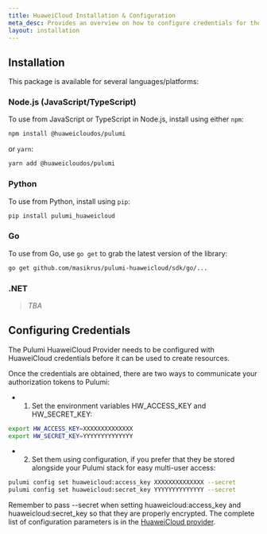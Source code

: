 ```yaml
---
title: HuaweiCloud Installation & Configuration
meta_desc: Provides an overview on how to configure credentials for the Pulumi HuaweiCloud Provider.
layout: installation
---
```


## Installation

This package is available for several languages/platforms:

### Node.js (JavaScript/TypeScript)

To use from JavaScript or TypeScript in Node.js, install using either `npm`:

```bash
npm install @huaweicloudos/pulumi
```

or `yarn`:

```bash
yarn add @huaweicloudos/pulumi
```

### Python

To use from Python, install using `pip`:

```bash
pip install pulumi_huaweicloud
```

### Go

To use from Go, use `go get` to grab the latest version of the library:

```bash
go get github.com/masikrus/pulumi-huaweicloud/sdk/go/...
```

### .NET

> *TBA*

## Configuring Credentials

The Pulumi HuaweiCloud Provider needs to be configured with HuaweiCloud credentials before it can be used to create resources.

Once the credentials are obtained, there are two ways to communicate your authorization tokens to Pulumi:

+ 1. Set the environment variables HW_ACCESS_KEY and HW_SECRET_KEY:

```bash
export HW_ACCESS_KEY=XXXXXXXXXXXXXX
export HW_SECRET_KEY=YYYYYYYYYYYYYY
```

+ 2. Set them using configuration, if you prefer that they be stored alongside your Pulumi stack for easy multi-user access:

```bash
pulumi config set huaweicloud:access_key XXXXXXXXXXXXXX --secret
pulumi config set huaweicloud:secret_key YYYYYYYYYYYYYY --secret
```

Remember to pass --secret when setting huaweicloud:access_key and huaweicloud:secret_key so that they are properly encrypted.
The complete list of configuration parameters is in the
[HuaweiCloud provider](https://github.com/masikrus/pulumi-huaweicloud/blob/main/README.md).
